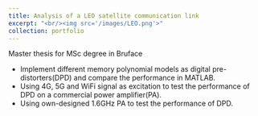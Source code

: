 ```yaml
---
title: Analysis of a LEO satellite communication link
excerpt: "<br/><img src='/images/LEO.png'>"
collection: portfolio
---
```


Master thesis for MSc degree in Bruface
* Implement different memory polynomial models as digital pre-distorters(DPD) and compare the performance in MATLAB.
* Using 4G, 5G and WiFi signal as excitation to test the performance of DPD on a commercial power amplifier(PA).
* Using own-designed 1.6GHz PA to test the performance of DPD.

